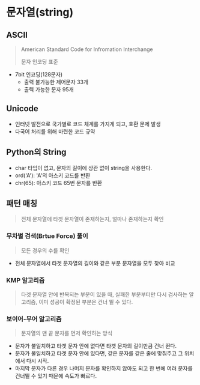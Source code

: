 # 문자열(string)



## ASCII

> American Standard Code for Infromation Interchange
>
> 문자 인코딩 표준

- 7bit 인코딩(128문자)
  - 출력 불가능한 제어문자 33개
  - 출력 가능한 문자 95개



## Unicode

- 인터넷 발전으로 국가별로 코드 체계를 가지게 되고, 호환 문제 발생
- 다국어 처리를 위해 마련한 코드 규약



## Python의 String

- char 타입이 없고, 문자의 길이에 상관 없이 string을 사용한다.
- ord('A'): 'A'의 아스키 코드를 반환
- chr(65): 아스키 코드 65번 문자를 반환



## 패턴 매칭

> 전체 문자열에 타겟 문자열이 존재하는지, 얼마나 존재하는지 확인

### 무차별 검색(Brtue Force) 풀이

> 모든 경우의 수를 확인

- 전체 문자열에서 타겟 문자열의 길이와 같은 부분 문자열을 모두 찾아 비교

### KMP 알고리즘

> 타겟 문자열 안에 반복되는 부분이 있을 때, 실패한 부분부터만 다시 검사하는 알고리즘, 이미 성공이 확정된 부분은 건너 뛸 수 있다.

### 보이어-무어 알고리즘

> 문자열의 맨 끝 문자를 먼저 확인하는 방식

- 문자가 불일치하고 타겟 문자 안에 없다면 타겟 문자의 길이만큼 건너 뛴다.
- 문자가 불일치하고 타겟 문자 안에 있다면, 같은 문자를 같은 줄에 맞춰주고 그 위치에서 다시 시작.
- 마지막 문자가 다른 경우 나머지 문자를 확인하지 않아도 되고 한 번에 여러 문자를 건너뛸 수 있기 때문에 속도가 빠르다.